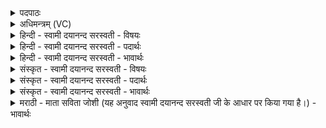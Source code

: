 <details><summary>पदपाठः</summary>

अ॒न्तरित्य॒न्तः। ते॒। द्यावा॑पृथि॒वीऽइति॒ द्यावा॑पृथि॒वी। द॒धा॒मि॒। अ॒न्तः। द॒धा॒मि॒। उ॒रु। अ॒न्तरि॑क्षम्। स॒जूरिति॑ स॒ऽजूः। दे॒वेभिः॑। अव॑रैः। परैः॑। च॒। अ॒न्त॒र्य्याम इत्य॑न्तःऽया॒मे। म॒घ॒वन्निति॑ मघऽवन्। मा॒द॒य॒स्व॒। ५।
</details>

<details><summary>अधिमन्त्रम् (VC)</summary>

- ईश्वरो देवता
- गोतम ऋषिः
- आर्षी पङ्क्तिः
- पञ्चमः
</details>

<details><summary>हिन्दी - स्वामी दयानन्द सरस्वती - विषयः</summary>

अब ईश्वर, जो योग में प्रथम ही प्रवृत्त होता है, उसके लिये विज्ञान का उपदेश अगले मन्त्र से करता है ॥
</details>

<details><summary>हिन्दी - स्वामी दयानन्द सरस्वती - पदार्थः</summary>

पदार्थान्वयभाषाः -  हे (मघवन्) योगी ! मैं परमेश्वर (ते) तेरे (अन्तः) हृदयाकाश में (द्यावापृथिवी) सूर्य्य-भूमि के समान विज्ञानादि पदार्थों को (दधामि) स्थापित करता हूँ तथा (उरु) विस्तृत (अन्तरिक्षम्) अवकाश को (अन्तः) शरीर के भीतर (दधामि) धरता हूँ (सजूः) मित्र के समान तू (देवेभिः) विद्वानों से विद्या को प्राप्त हो के (अवरैः) (परैः) (च) थोड़े वा बहुत योग व्यवहारों से (अन्तर्य्यामे) भीतरले नियमों में वर्त्तमान होकर अन्य सब को (मादयस्व) प्रसन्न किया कर ॥५॥
</details>

<details><summary>हिन्दी - स्वामी दयानन्द सरस्वती - भावार्थः</summary>

भावार्थभाषाः -  इस मन्त्र में वाचकलुप्तोपमालङ्कार है। ईश्वर का यह उपदेश है कि ब्रह्माण्ड में जिस प्रकार के जितने पदार्थं हैं, उसी प्रकार के उतने ही मेरे ज्ञान में वर्त्तमान हैं। योगविद्या को नहीं जाननेवाला उनको नहीं देख सकता और मेरी उपासना के विना कोई योगी नहीं हो सकता है ॥५॥
</details>

<details><summary>संस्कृत - स्वामी दयानन्द सरस्वती - विषयः</summary>

अथेश्वरः प्राथमकल्पिकाय योगिने विज्ञानमाह ॥
</details>

<details><summary>संस्कृत - स्वामी दयानन्द सरस्वती - पदार्थः</summary>

पदार्थान्वयभाषाः -  हे मघवन् योगिन् ! अहं ते तवान्तर्द्यावापृथिवी इव विज्ञानादिपदार्थान् दधामि, उर्वन्तरिक्षमन्तर्दधामि, सजूस्त्वं देवेभिः प्राप्तैरवरैः परैश्च सहान्तर्यामे वर्त्तमानः सन्नन्यान् मादयस्व ॥५॥
</details>

<details><summary>संस्कृत - स्वामी दयानन्द सरस्वती - भावार्थः</summary>

भावार्थभाषाः -  अत्र वाचकलुप्तोपमालङ्कारः। ईश्वर उपदिशति ब्रह्माण्डे यादृशा यावन्तः पदार्थाः सन्ति, तादृशास्तावन्तो मम ज्ञाने वर्तन्ते, योगविद्यादिरहितस्तान् द्रष्टुं न शक्नोति, नहीश्वरोपासनया विना कश्चिद्योगी भवितुमर्हति ॥५॥
</details>

<details><summary>मराठी - माता सविता जोशी (यह अनुवाद स्वामी दयानन्द सरस्वती जी के आधार पर किया गया है।) - भावार्थः</summary>

भावार्थभाषाः -  या मंत्रात वाचकलुप्तोपमालंकार आहे. ईश्वराचा असा उपदेश आहे की, ब्रह्मांडात जसे व जितके पदार्थ आहेत त्यांचे ज्ञान त्याच्याजवळ आहे. योगविद्या न जाणणाऱ्या माणसाला हे कळू शकत नाही व त्याच्या उपासनेखेरीज कोणीही योगी बनू शकत नाही.
</details>